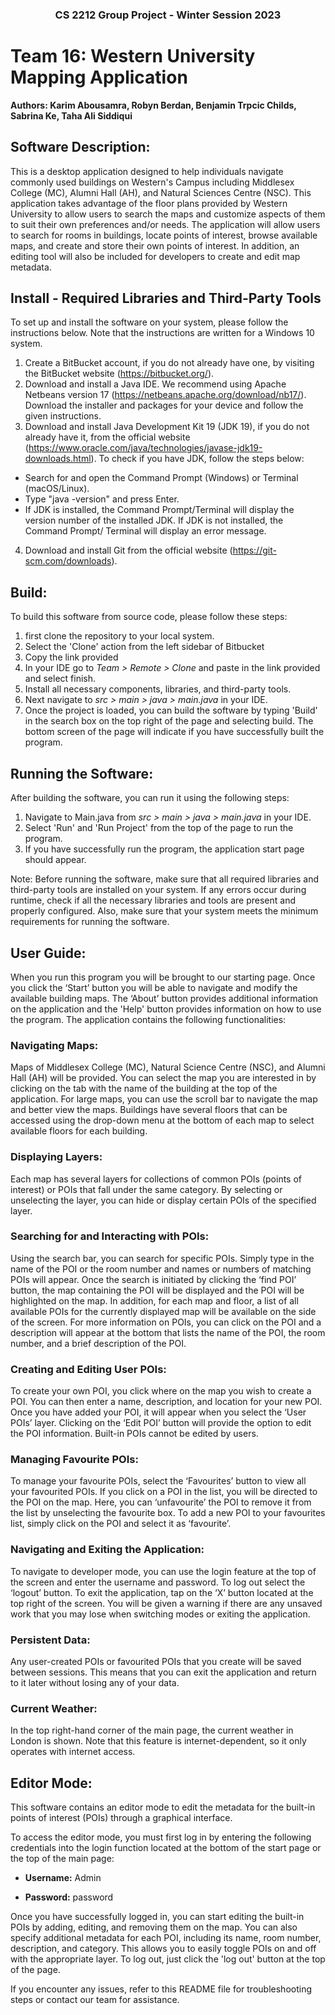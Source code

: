 ### <div align="center"> CS 2212 Group Project - Winter Session 2023 </div>
# **Team 16:** Western University Mapping Application
 **Authors: Karim Abousamra, Robyn Berdan, Benjamin Trpcic Childs, Sabrina Ke, Taha Ali Siddiqui**
 ## **Software Description:**  
  This is a desktop application designed to help individuals navigate commonly used buildings on Western's Campus including Middlesex College (MC), Alumni Hall (AH), and Natural Sciences Centre (NSC). This application takes advantage of the floor plans provided by Western University to allow users to search the maps and customize aspects of them to suit their own preferences and/or needs. The application will allow users to search for rooms in buildings, locate points of interest, browse available maps, and create and store their own points of interest. In addition, an editing tool will also be included for developers to create and edit map metadata.

## **Install - Required Libraries and Third-Party Tools**
To set up and install the software on your system, please follow the instructions below. Note that the instructions are written for a Windows 10 system.
1. Create a BitBucket account, if you do not already have one, by visiting the BitBucket website (https://bitbucket.org/).
2. Download and install a Java IDE. We recommend using Apache Netbeans version 17 (https://netbeans.apache.org/download/nb17/). Download the installer and packages for your device and follow the given instructions.
3. Download and install Java Development Kit 19 (JDK 19), if you do not already have it, from the official website (https://www.oracle.com/java/technologies/javase-jdk19-downloads.html). To check if you have JDK, follow the steps below:
- Search for and open the Command Prompt (Windows) or Terminal (macOS/Linux).
- Type "java -version" and press Enter.
- If JDK is installed, the Command Prompt/Terminal will display the version number of the installed JDK. If JDK is not installed, the Command Prompt/ Terminal will display an error message.
4. Download and install Git from the official website (https://git-scm.com/downloads).

## **Build:**
To build this software from source code, please follow these steps:
1. first clone the repository to your local system.
2. Select the 'Clone' action from the left sidebar of Bitbucket
3. Copy the link provided
4. In your IDE go to *Team > Remote > Clone* and paste in the link provided and select finish.
5. Install all necessary components, libraries, and third-party tools.
6. Next navigate to *src > main > java > main.java* in your IDE.
7. Once the project is loaded, you can build the software by typing 'Build' in the search box on the top right of the page and selecting build. The bottom screen of the page will indicate if you have successfully built the program.
 
## **Running the Software:**
After building the software, you can run it using the following steps:

 1. Navigate to  Main.java from *src > main > java > main.java* in your IDE.
 2. Select 'Run' and 'Run Project' from the top of the page to run the program.
 3. If you have successfully run the program, the application start page should appear.

 Note: Before running the software, make sure that all required libraries and third-party tools are installed on your system. If any errors occur during runtime, check if all the necessary libraries and tools are present and properly configured. Also, make sure that your system meets the minimum requirements for running the software.

## **User Guide:**
When you run this program you will be brought to our starting page. Once you click the ‘Start’ button you will be able to navigate and modify the available building maps. The ‘About’ button provides additional information on the application and the 'Help' button provides information on how to use the program. The application contains the following functionalities:

### **Navigating Maps:**
Maps of Middlesex College (MC), Natural Science Centre (NSC), and Alumni Hall (AH) will be provided. You can select the map you are interested in by clicking on the tab with the name of the building at the top of the application. For large maps, you can use the scroll bar to navigate the map and better view the maps. Buildings have several floors that can be accessed using the drop-down menu at the bottom of each map to select available floors for each building.

### **Displaying Layers:**
Each map has several layers for collections of common POIs (points of interest) or POIs that fall under the same category. By selecting or unselecting the layer, you can hide or display certain POIs of the specified layer. 

### **Searching for and Interacting with POIs:**
Using the search bar, you can search for specific POIs. Simply type in the name of the POI or the room number and names or numbers of matching POIs will appear. Once the search is initiated by clicking the ‘find POI’ button, the map containing the POI will be displayed and the POI will be highlighted on the map. In addition, for each map and floor, a list of all available POIs for the currently displayed map will be available on the side of the screen. For more information on POIs, you can click on the POI and a description will appear at the bottom that lists the name of the POI, the room number, and a brief description of the POI.

### **Creating and Editing User POIs:**
To create your own POI, you click where on the map you wish to create a POI. You can then enter a name, description, and location for your new POI. Once you have added your POI, it will appear when you select the ‘User POIs’ layer. Clicking on the ‘Edit POI’ button will provide the
option to edit the POI information. Built-in POIs cannot be edited by users.

### **Managing Favourite POIs:**
To manage your favourite POIs, select the ‘Favourites’ button to view all your favourited POIs. If you click on a POI in the list, you will be directed to the POI on the map. Here, you can ‘unfavourite’ the POI to remove it from the list by unselecting the favourite box. To add a new POI to your favourites list, simply click on the POI and select it as ‘favourite’.

### **Navigating and Exiting the Application:**
To navigate to developer mode, you can use the login feature at the top of the screen and enter the username and password. To log out select the ‘logout’ button. To exit the application, tap on the ‘X’ button located at the top right of the screen. You will be given a warning if there are any
unsaved work that you may lose when switching modes or exiting the application. 

### **Persistent Data:**
Any user-created POIs or favourited POIs that you create will be saved between sessions. This means that you can exit the application and return to it later without losing any of your data.

### **Current Weather:**
In the top right-hand corner of the main page, the current weather in London is shown. Note that this feature is internet-dependent, so it only operates with internet access.
 
## **Editor Mode:**
 This software contains an editor mode to edit the metadata for the built-in points of interest (POIs) through a graphical interface. 

To access the editor mode, you must first log in by entering the following credentials into the login function located at the bottom of the start page or the top of the main page:

- **Username:** Admin

- **Password:** password

 Once you have successfully logged in, you can start editing the built-in POIs by adding, editing, and removing them on the map. You can also specify additional metadata for each POI, including its name, room number, description, and category. This allows you to easily toggle POIs on and off with the appropriate layer. To log out, just click the 'log out' button at the top of the page.

If you encounter any issues, refer to this README file for troubleshooting steps or contact our team for assistance.

